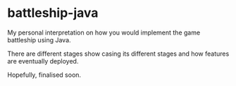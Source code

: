 # battleship-java


My personal interpretation on how you would implement the game battleship using Java.

There are different stages show casing its different stages and how features are eventually deployed.

Hopefully, finalised soon.
